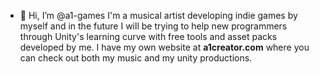 - 👋 Hi, I’m @a1-games
 I'm a musical artist developing indie games by myself and in the future I will be trying to help new programmers through Unity's learning curve with free tools and asset packs developed by me.
 I have my own website at **a1creator.com** where you can check out both my music and my unity productions.
<!---
a1-games/a1-games is a ✨ special ✨ repository because its `README.md` (this file) appears on your GitHub profile.
You can click the Preview link to take a look at your changes.
--->
